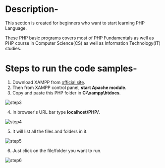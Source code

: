 # Description-

This section is created for beginners who want to start learning PHP Language.

These PHP basic programs covers most of PHP Fundamentals as well as PHP course in Computer Science(CS) as well as Information Technology(IT) studies.

# Steps to run the code samples-

 1. Download XAMPP from [official site](https://www.apachefriends.org/download.html).
 2. Then from XAMPP control panel, **start Apache module**.
 3. Copy and paste this PHP folder in **C:\xampp\htdocs**.
 
 ![step3](https://github.com/rid17pawar/BackToBasics-Hacktoberfest/blob/main/PHP/readme_images/Screenshot%20(157).png)
 
 4. In browser's URL bar type **localhost/PHP/**.
 
 ![step4](https://github.com/rid17pawar/BackToBasics-Hacktoberfest/blob/main/PHP/readme_images/Screenshot%20(154).png)
 
 5. It will list all the files and folders in it.
 
 ![step5](https://github.com/rid17pawar/BackToBasics-Hacktoberfest/blob/main/PHP/readme_images/Screenshot%20(155).png)
 
 6. Just click on the file/folder you want to run.
 
 ![step6](https://github.com/rid17pawar/BackToBasics-Hacktoberfest/blob/main/PHP/readme_images/Screenshot%20(156).png)
